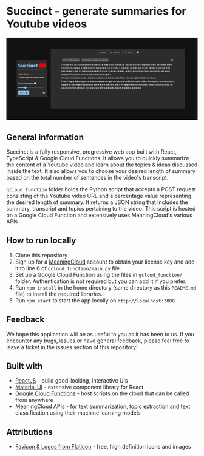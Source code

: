 # Succinct - generate summaries for Youtube videos

![Sample image](demo_files/sample_image.png)

## General information

Succinct is a fully responsive, progressive web app built with React, TypeScript & Google Cloud Functions. It allows you to quickly summarize the content of a Youtube video and learn about the topics & ideas discussed inside the text. It also allows you to choose your desired length of summary based on the total number of sentences in the video's transcript.

```gcloud_function``` folder holds the Python script that accepts a POST request consisting of the Youtube video URL and a percentage value representing the desired length of summary. It returns a JSON string that includes the summary, transcript and topics pertaining to the video. This script is hosted on a Google Cloud Function and extensively uses MeaningCloud's various APIs

## How to run locally

1) Clone this repository 
2) Sign up for a [MeaningCloud](https://www.meaningcloud.com/developer/login) account to obtain your license key and add it to line 6 of ```gcloud_function/main.py``` file.
3) Set up a Google Cloud Function using the files in ```gcloud_function/``` folder. Authentication is not required but you can add it if you prefer.
4) Run ```npm install``` in the home directory (same directory as this ```README.md``` file) to install the required libraries. 
5) Run ```npm start``` to start the app locally on ```http://localhost:3000```
 
## Feedback

We hope this application will be as useful to you as it has been to us. If you encounter any bugs, issues or have general feedback, please feel free to leave a ticket in the issues section of this repository!

## Built with

* [ReactJS](https://reactjs.org/) - build good-looking, interactive UIs
* [Material UI](https://mui.com/) - extensive component library for React
* [Google Cloud Functions](https://cloud.google.com/functions) - host scripts on the cloud that can be called from anywhere
* [MeaningCloud APIs](https://www.meaningcloud.com) - for text summarization, topic extraction and text classification using their machine learning models

## Attributions

* [Favicon & Logos from Flaticon](https://www.flaticon.com/) - free, high definition icons and images
